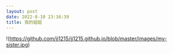 ```yaml
---
layout: post
date: 2022-8-10 23:16:39
title: 我的姐姐
---
```

!(https://github.com/jj1215/jj1215.github.io/blob/master/images/my-sister.jpg)

